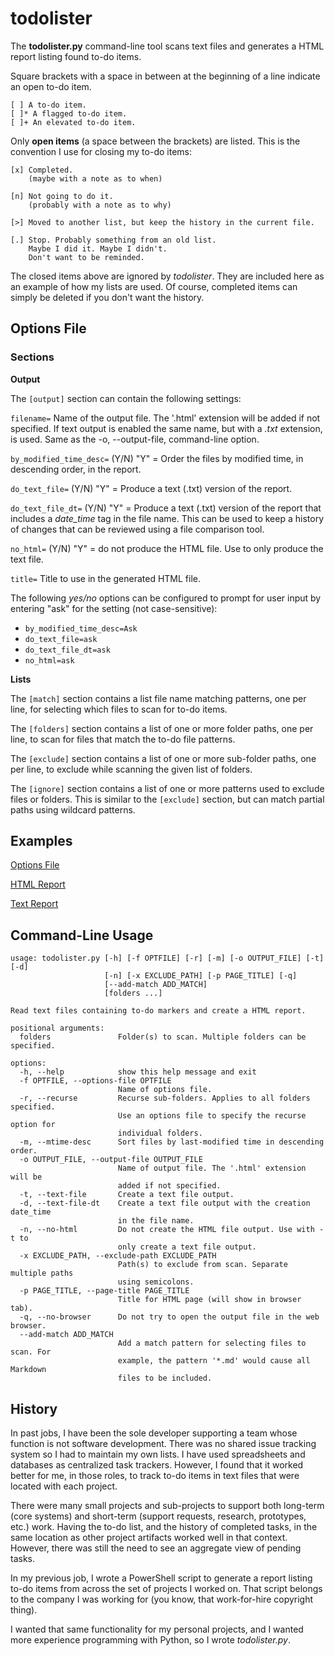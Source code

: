 # todolister

The **todolister.py** command-line tool scans text files and generates a HTML report listing found to-do items.

Square brackets with a space in between at the beginning of a line indicate an open to-do item.

```
[ ] A to-do item.
[ ]* A flagged to-do item.
[ ]+ An elevated to-do item.
```

Only **open items** (a space between the brackets) are listed. This is the convention I use for closing my to-do items:

```
[x] Completed.
    (maybe with a note as to when)

[n] Not going to do it.
    (probably with a note as to why)

[>] Moved to another list, but keep the history in the current file.

[.] Stop. Probably something from an old list.
    Maybe I did it. Maybe I didn't.
    Don't want to be reminded.
```

The closed items above are ignored by *todolister*. They are included here as an example of how my lists are used. Of course, completed items can simply be deleted if you don't want the history.


## Options File

### Sections

**Output**

The `[output]` section can contain the following settings:

`filename=` Name of the output file. The '.html' extension will be added if not specified. If text output is enabled the same name, but with a *.txt* extension, is used. Same as the -o, --output-file, command-line option.

`by_modified_time_desc=` (Y/N) "Y" = Order the files by modified time, in descending order, in the report.

`do_text_file=` (Y/N) "Y" = Produce a text (.txt) version of the report.

`do_text_file_dt=` (Y/N) "Y" = Produce a text (.txt) version of the report that includes a *date_time* tag in the file name. This can be used to keep a history of changes that can be reviewed using a file comparison tool.

`no_html=` (Y/N) "Y" = do not produce the HTML file. Use to only produce the text file.

`title=` Title to use in the generated HTML file.

The following *yes/no* options can be configured to prompt for user input by entering "ask" for the setting (not case-sensitive):
- `by_modified_time_desc=Ask`
- `do_text_file=ask`
- `do_text_file_dt=ask`
- `no_html=ask`

**Lists**

The `[match]` section contains a list file name matching patterns, one per line, for selecting which files to scan for to-do items.

The `[folders]` section contains a list of one or more folder paths, one per line, to scan for files that match the to-do file patterns.

The `[exclude]` section contains a list of one or more sub-folder paths, one per line, to exclude while scanning the given list of folders.

The `[ignore]` section contains a list of one or more patterns used to exclude files or folders. This is similar to the `[exclude]` section, but can match partial paths using wildcard patterns.


## Examples

[Options File](examples/example.opt)

[HTML Report](https://wmelvin.github.io/examples/todolister/project-tasks.html)

[Text Report](examples/project-tasks.txt)


## Command-Line Usage

```
usage: todolister.py [-h] [-f OPTFILE] [-r] [-m] [-o OUTPUT_FILE] [-t] [-d]
                     [-n] [-x EXCLUDE_PATH] [-p PAGE_TITLE] [-q]
                     [--add-match ADD_MATCH]
                     [folders ...]

Read text files containing to-do markers and create a HTML report.

positional arguments:
  folders               Folder(s) to scan. Multiple folders can be specified.

options:
  -h, --help            show this help message and exit
  -f OPTFILE, --options-file OPTFILE
                        Name of options file.
  -r, --recurse         Recurse sub-folders. Applies to all folders specified.
                        Use an options file to specify the recurse option for
                        individual folders.
  -m, --mtime-desc      Sort files by last-modified time in descending order.
  -o OUTPUT_FILE, --output-file OUTPUT_FILE
                        Name of output file. The '.html' extension will be
                        added if not specified.
  -t, --text-file       Create a text file output.
  -d, --text-file-dt    Create a text file output with the creation date_time
                        in the file name.
  -n, --no-html         Do not create the HTML file output. Use with -t to
                        only create a text file output.
  -x EXCLUDE_PATH, --exclude-path EXCLUDE_PATH
                        Path(s) to exclude from scan. Separate multiple paths
                        using semicolons.
  -p PAGE_TITLE, --page-title PAGE_TITLE
                        Title for HTML page (will show in browser tab).
  -q, --no-browser      Do not try to open the output file in the web browser.
  --add-match ADD_MATCH
                        Add a match pattern for selecting files to scan. For
                        example, the pattern '*.md' would cause all Markdown
                        files to be included.
```

## History ##

In past jobs, I have been the sole developer supporting a team whose function is not software development. There was no shared issue tracking system so I had to maintain my own lists. I have used spreadsheets and databases as centralized task trackers. However, I found that it worked better for me, in those roles, to track to-do items in text files that were located with each project.

There were many small projects and sub-projects to support both long-term (core systems) and short-term (support requests, research, prototypes, etc.) work. Having the to-do list, and the history of completed tasks, in the same location as other project artifacts worked well in that context. However, there was still the need to see an aggregate view of pending tasks.

In my previous job, I wrote a PowerShell script to generate a report listing to-do items from across the set of projects I worked on. That script belongs to the company I was working for (you know, that work-for-hire copyright thing).

I wanted that same functionality for my personal projects, and I wanted more experience programming with Python, so I wrote *todolister.py*.
